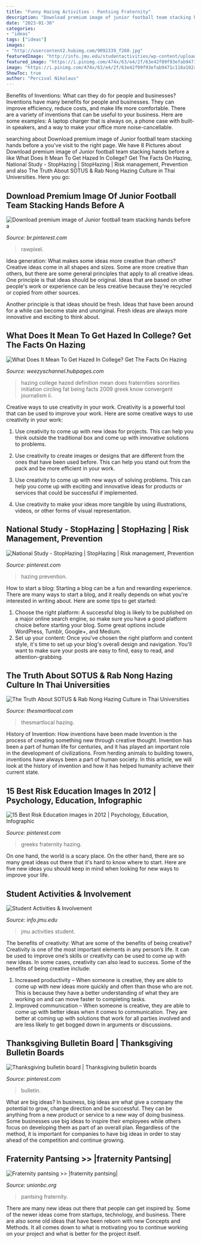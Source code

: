 ```yaml
---
title: "Funny Hazing Activities : Pantsing Fraternity"
description: "Download premium image of junior football team stacking hands before a"
date: "2023-01-30"
categories:
- "ideas"
tags: ["ideas"]
images:
- "http://usercontent2.hubimg.com/9092339_f260.jpg"
featuredImage: "http://info.jmu.edu/studentactivities/wp-content/uploads/sites/18/2018/05/Home7-1.jpg"
featured_image: "https://i.pinimg.com/474x/63/e4/2f/63e42f09f93efab9471c118a102a2cfd--risk-management-fraternity.jpg"
image: "https://i.pinimg.com/474x/63/e4/2f/63e42f09f93efab9471c118a102a2cfd--risk-management-fraternity.jpg"
ShowToc: true
author: "Percival Nikolaus"
---
```



Benefits of Inventions: What can they do for people and businesses?
Inventions have many benefits for people and businesses. They can improve efficiency, reduce costs, and make life more comfortable. There are a variety of inventions that can be useful to your business. Here are some examples: A laptop charger that is always on, a phone case with built-in speakers, and a way to make your office more noise-cancellable.

	

		
searching about Download premium image of Junior football team stacking hands before a you've visit to the right page. We have 8 Pictures about Download premium image of Junior football team stacking hands before a like What Does It Mean To Get Hazed In College? Get The Facts On Hazing, National Study - StopHazing | StopHazing | Risk management, Prevention and also The Truth About SOTUS &amp; Rab Nong Hazing Culture in Thai Universities. Here you go:
		
    
## Download Premium Image Of Junior Football Team Stacking Hands Before A

<img loading=lazy src="https://i.pinimg.com/736x/ad/55/b3/ad55b3271cff5c3df2908c7264753f3e.jpg" onerror="this.onerror=null;this.src='https://tse2.mm.bing.net/th?id=OIP.RNabu8j7S9_8iuVFZjR2aAHaE8&amp;pid=15.1';" alt="Download premium image of Junior football team stacking hands before a">

_Source: br.pinterest.com_

>rawpixel. 

	

Idea generation: What makes some ideas more creative than others?
Creative ideas come in all shapes and sizes. Some are more creative than others, but there are some general principles that apply to all creative ideas.
One principle is that ideas should be original. Ideas that are based on other people's work or experience can be less creative because they're recycled or copied from other sources.

Another principle is that ideas should be fresh. Ideas that have been around for a while can become stale and unoriginal. Fresh ideas are always more innovative and exciting to think about.

    
## What Does It Mean To Get Hazed In College? Get The Facts On Hazing

<img loading=lazy src="http://usercontent2.hubimg.com/9092339_f260.jpg" onerror="this.onerror=null;this.src='https://tse4.mm.bing.net/th?id=OIP.d8Og1V_QKKts99XFl11kiwAAAA&amp;pid=15.1';" alt="What Does It Mean To Get Hazed In College? Get The Facts On Hazing">

_Source: weezyschannel.hubpages.com_

>hazing college hazed definition mean does fraternities sororities initiation circling fat being facts 2009 greek know convergent journalism ii. 

	

Creative ways to use creativity in your work.
Creativity is a powerful tool that can be used to improve your work. Here are some creative ways to use creativity in your work:
1. Use creativity to come up with new ideas for projects. This can help you think outside the traditional box and come up with innovative solutions to problems.

2. Use creativity to create images or designs that are different from the ones that have been used before. This can help you stand out from the pack and be more efficient in your work.

3. Use creativity to come up with new ways of solving problems. This can help you come up with exciting and innovative ideas for products or services that could be successful if implemented.

4. Use creativity to make your ideas more tangible by using illustrations, videos, or other forms of visual representation.

    
## National Study - StopHazing | StopHazing | Risk Management, Prevention

<img loading=lazy src="https://i.pinimg.com/originals/2d/a4/85/2da48582b5ff1f3b717d0c98574a8242.png" onerror="this.onerror=null;this.src='https://tse2.mm.bing.net/th?id=OIP.aWZkAALiDornjlttlpzAPgHaFj&amp;pid=15.1';" alt="National Study - StopHazing | StopHazing | Risk management, Prevention">

_Source: pinterest.com_

>hazing prevention. 

	

How to start a blog:
Starting a blog can be a fun and rewarding experience. There are many ways to start a blog, and it really depends on what you're interested in writing about. Here are some tips to get started: 
1. Choose the right platform: A successful blog is likely to be published on a major online search engine, so make sure you have a good platform choice before starting your blog. Some great options include WordPress, Tumblr, Google+, and Medium. 
2. Set up your content: Once you've chosen the right platform and content style, it's time to set up your blog's overall design and navigation. You'll want to make sure your posts are easy to find, easy to read, and attention-grabbing. 

    
## The Truth About SOTUS &amp; Rab Nong Hazing Culture In Thai Universities

<img loading=lazy src="https://i0.wp.com/thesmartlocal.com/thailand/wp-content/uploads/2020/09/uni-ragging-thailand.jpg?fit=1500%2C785&amp;ssl=1" onerror="this.onerror=null;this.src='https://tse3.mm.bing.net/th?id=OIP.k_KITKzoasFlWqTPATONhQHaD4&amp;pid=15.1';" alt="The Truth About SOTUS &amp; Rab Nong Hazing Culture in Thai Universities">

_Source: thesmartlocal.com_

>thesmartlocal hazing. 

	

History of Invention: How inventions have been made
Invention is the process of creating something new through creative thought. Invention has been a part of human life for centuries, and it has played an important role in the development of civilizations. From herding animals to building towers, inventions have always been a part of human society. In this article, we will look at the history of invention and how it has helped humanity achieve their current state.

    
## 15 Best Risk Education Images In 2012 | Psychology, Education, Infographic

<img loading=lazy src="https://i.pinimg.com/474x/63/e4/2f/63e42f09f93efab9471c118a102a2cfd--risk-management-fraternity.jpg" onerror="this.onerror=null;this.src='https://tse3.mm.bing.net/th?id=OIP.Y2SmYkgONE76avHyARuT-AAAAA&amp;pid=15.1';" alt="15 Best Risk Education images in 2012 | Psychology, Education, Infographic">

_Source: pinterest.com_

>greeks fraternity hazing. 

	

On one hand, the world is a scary place. On the other hand, there are so many great ideas out there that it's hard to know where to start. Here are five new ideas you should keep in mind when looking for new ways to improve your life.

    
## Student Activities &amp; Involvement

<img loading=lazy src="http://info.jmu.edu/studentactivities/wp-content/uploads/sites/18/2018/05/Home7-1.jpg" onerror="this.onerror=null;this.src='https://tse2.mm.bing.net/th?id=OIP.C6hSUVl0eGO9jwCJvYN33wHaB_&amp;pid=15.1';" alt="Student Activities &amp; Involvement">

_Source: info.jmu.edu_

>jmu activities student. 

	

The benefits of creativity: What are some of the benefits of being creative?
Creativity is one of the most important elements in any person’s life. It can be used to improve one’s skills or creativity can be used to come up with new ideas. In some cases, creativity can also lead to success. Some of the benefits of being creative include: 
1. Increased productivity – When someone is creative, they are able to come up with new ideas more quickly and often than those who are not. This is because they have a better understanding of what they are working on and can move faster to completing tasks. 
2. Improved communication – When someone is creative, they are able to come up with better ideas when it comes to communication. They are better at coming up with solutions that work for all parties involved and are less likely to get bogged down in arguments or discussions. 

    
## Thanksgiving Bulletin Board | Thanksgiving Bulletin Boards

<img loading=lazy src="https://i.pinimg.com/originals/14/28/14/142814571196367e4647baaa2e54c6e7.jpg" onerror="this.onerror=null;this.src='https://tse2.mm.bing.net/th?id=OIP.n_yM2GV_fwe4C4YumFUGPwHaFj&amp;pid=15.1';" alt="Thanksgiving bulletin board | Thanksgiving bulletin boards">

_Source: pinterest.com_

>bulletin. 

	

What are big ideas?
In business, big ideas are what give a company the potential to grow, change direction and be successful. They can be anything from a new product or service to a new way of doing business. 
Some businesses use big ideas to inspire their employees while others focus on developing them as part of an overall plan. Regardless of the method, it is important for companies to have big ideas in order to stay ahead of the competition and continue growing.

    
## Fraternity Pantsing &gt;&gt; |fraternity Pantsing|

<img loading=lazy src="http://2.bp.blogspot.com/_5ju0fDMneXA/S_d3rdpojOI/AAAAAAAAAhM/LCrptQ51Lo4/s1600/Batman+4-2+-5+recut+again.JPG" onerror="this.onerror=null;this.src='https://tse1.mm.bing.net/th?id=OIP.JO2qguWJ3t3mn8Gtw_akdAAAAA&amp;pid=15.1';" alt="Fraternity pantsing &gt;&gt; |fraternity pantsing|">

_Source: unionbc.org_

>pantsing fraternity. 

	

There are many new ideas out there that people can get inspired by. Some of the newer ideas come from startups, technology, and business. There are also some old ideas that have been reborn with new Concepts and Methods. It all comes down to what is motivating you to continue working on your project and what is better for the project itself.

